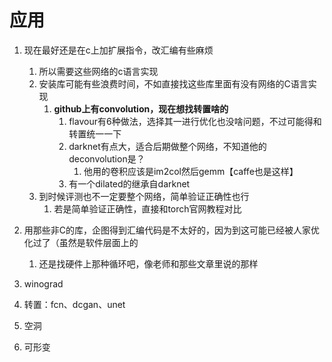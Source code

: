 # 应用

1. 现在最好还是在c上加扩展指令，改汇编有些麻烦
   1. 所以需要这些网络的c语言实现
   2. 安装库可能有些浪费时间，不如直接找这些库里面有没有网络的C语言实现
      1. **github上有convolution，现在想找转置啥的**
         1. flavour有6种做法，选择其一进行优化也没啥问题，不过可能得和转置统一一下
         2. darknet有点大，适合后期做整个网络，不知道他的deconvolution是？
            1. 他用的卷积应该是im2col然后gemm【caffe也是这样】
         3. 有一个dilated的继承自darknet
   3. 到时候评测也不一定要整个网络，简单验证正确性也行
      1. 若是简单验证正确性，直接和torch官网教程对比
2. 用那些非C的库，企图得到汇编代码是不太好的，因为到这可能已经被人家优化过了（虽然是软件层面上的
   1. 还是找硬件上那种循环吧，像老师和那些文章里说的那样 

3. winograd
4. 转置：fcn、dcgan、unet
5. 空洞
6. 可形变